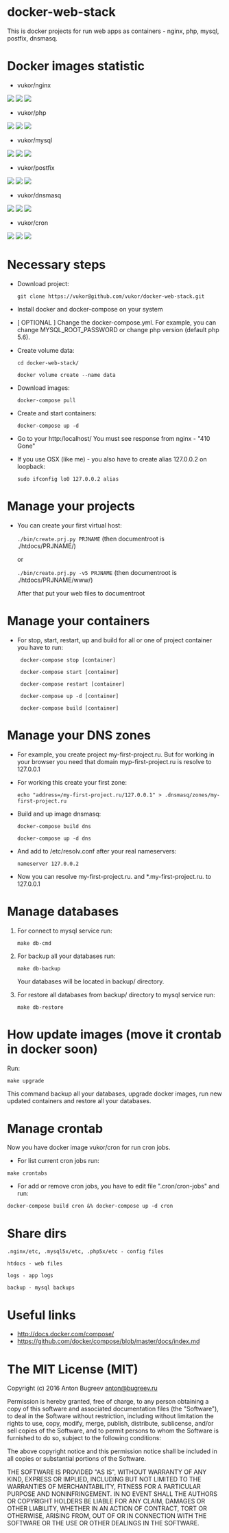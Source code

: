 docker-web-stack
===========

This is docker projects for run web apps as containers - nginx, php, mysql, postfix, dnsmasq.

Docker images statistic
===========

* vukor/nginx

[![](https://images.microbadger.com/badges/image/vukor/nginx.svg)](http://microbadger.com/images/vukor/nginx "Get your own image badge on microbadger.com")
[![](https://images.microbadger.com/badges/version/vukor/nginx.svg)](http://microbadger.com/images/vukor/nginx "Get your own version badge on microbadger.com")
[![](https://images.microbadger.com/badges/license/vukor/nginx.svg)](http://microbadger.com/images/vukor/nginx "Get your own license badge on microbadger.com")

* vukor/php
 
[![](https://images.microbadger.com/badges/image/vukor/php.svg)](http://microbadger.com/images/vukor/php "Get your own image badge on microbadger.com")
[![](https://images.microbadger.com/badges/version/vukor/php.svg)](http://microbadger.com/images/vukor/php "Get your own version badge on microbadger.com")
[![](https://images.microbadger.com/badges/license/vukor/php.svg)](http://microbadger.com/images/vukor/php "Get your own license badge on microbadger.com")

* vukor/mysql
 
[![](https://images.microbadger.com/badges/image/vukor/mysql.svg)](http://microbadger.com/images/vukor/mysql "Get your own image badge on microbadger.com")
[![](https://images.microbadger.com/badges/version/vukor/mysql.svg)](http://microbadger.com/images/vukor/mysql "Get your own version badge on microbadger.com")
[![](https://images.microbadger.com/badges/license/vukor/mysql.svg)](http://microbadger.com/images/vukor/mysql "Get your own license badge on microbadger.com")

* vukor/postfix
 
[![](https://images.microbadger.com/badges/image/vukor/postfix.svg)](http://microbadger.com/images/vukor/postfix "Get your own image badge on microbadger.com")
[![](https://images.microbadger.com/badges/version/vukor/postfix.svg)](http://microbadger.com/images/vukor/postfix "Get your own version badge on microbadger.com")
[![](https://images.microbadger.com/badges/license/vukor/postfix.svg)](http://microbadger.com/images/vukor/postfix "Get your own license badge on microbadger.com")

* vukor/dnsmasq
 
[![](https://images.microbadger.com/badges/image/vukor/dnsmasq.svg)](http://microbadger.com/images/vukor/dnsmasq "Get your own image badge on microbadger.com")
[![](https://images.microbadger.com/badges/version/vukor/dnsmasq.svg)](http://microbadger.com/images/vukor/dnsmasq "Get your own version badge on microbadger.com")
[![](https://images.microbadger.com/badges/license/vukor/dnsmasq.svg)](http://microbadger.com/images/vukor/dnsmasq "Get your own license badge on microbadger.com")

* vukor/cron
 
[![](https://images.microbadger.com/badges/image/vukor/cron.svg)](http://microbadger.com/images/vukor/cron "Get your own image badge on microbadger.com")
[![](https://images.microbadger.com/badges/version/vukor/cron.svg)](http://microbadger.com/images/vukor/cron "Get your own version badge on microbadger.com")
[![](https://images.microbadger.com/badges/license/vukor/cron.svg)](http://microbadger.com/images/vukor/cron "Get your own license badge on microbadger.com")


Necessary steps
===========

* Download project:

    `` git clone https://vukor@github.com/vukor/docker-web-stack.git ``

* Install docker and docker-compose on your system

* [ OPTIONAL ] Change the docker-compose.yml. For example, you can change MYSQL_ROOT_PASSWORD or change php version (default php 5.6).

* Create volume data:
    
    `` cd docker-web-stack/ ``
    
    `` docker volume create --name data ``

* Download images:

    `` docker-compose pull ``

* Create and start containers:

    `` docker-compose up -d ``

* Go to your http:/localhost/
  You must see response from nginx - "410 Gone"

* If you use OSX (like me) - you also have to create alias 127.0.0.2 on loopback:

    `` sudo ifconfig lo0 127.0.0.2 alias ``


Manage your projects
===========

* You can create your first virtual host:

    `` ./bin/create.prj.py PRJNAME `` (then documentroot is ./htdocs/PRJNAME/)

	or

    `` ./bin/create.prj.py -v5 PRJNAME `` (then documentroot is ./htdocs/PRJNAME/www/)

    After that put your web files to documentroot


Manage your containers
===========

* For stop, start, restart, up and build for all or one of project container you have to run:
    
    `` docker-compose stop [container]``
    
    `` docker-compose start [container]``
    
    `` docker-compose restart [container]``
    
    `` docker-compose up -d [container]``
    
    `` docker-compose build [container]``


Manage your DNS zones
===========

* For example, you create project my-first-project.ru. But for working in your browser you need that domain myp-first-project.ru is resolve to 127.0.0.1

* For working this create your first zone:

    ``
    echo "address=/my-first-project.ru/127.0.0.1" > .dnsmasq/zones/my-first-project.ru
    ``

* Build and up image dnsmasq:
    
    `` docker-compose build dns ``

    `` docker-compose up -d dns ``

* And add to /etc/resolv.conf after your real nameservers:

    `` nameserver 127.0.0.2 ``

* Now you can resolve my-first-project.ru. and \*.my-first-project.ru. to 127.0.0.1


Manage databases
===========

1. For connect to mysql service run:
    
    `` make db-cmd ``

2. For backup all your databases run:
    
    `` make db-backup ``

    Your databases will be located in backup/ directory.

3. For restore all databases from backup/ directory to mysql service run:
    
    `` make db-restore ``


How update images (move it crontab in docker soon)
============

Run:

`` make upgrade ``

This command backup all your databases, upgrade docker images, run new updated containers and restore all your databases.


Manage crontab
===========

Now you have docker image vukor/cron for run cron jobs.

* For list current cron jobs run:

`` make crontabs ``

* For add or remove cron jobs, you have to edit file ".cron/cron-jobs" and run:

`` docker-compose build cron &% docker-compose up -d cron ``


Share dirs
===========

``.nginx/etc, .mysql5x/etc, .php5x/etc - config files``

``htdocs - web files``

``logs - app logs``

``backup - mysql backups``


Useful links
============
  - http://docs.docker.com/compose/
  - https://github.com/docker/compose/blob/master/docs/index.md


The MIT License (MIT)
===========
Copyright (c) 2016 Anton Bugreev <anton@bugreev.ru>

Permission is hereby granted, free of charge, to any person obtaining a copy of this software and associated documentation files (the "Software"), to deal in the Software without restriction, including without limitation the rights to use, copy, modify, merge, publish, distribute, sublicense, and/or sell copies of the Software, and to permit persons to whom the Software is furnished to do so, subject to the following conditions:

The above copyright notice and this permission notice shall be included in all copies or substantial portions of the Software.

THE SOFTWARE IS PROVIDED "AS IS", WITHOUT WARRANTY OF ANY KIND, EXPRESS OR IMPLIED, INCLUDING BUT NOT LIMITED TO THE WARRANTIES OF MERCHANTABILITY, FITNESS FOR A PARTICULAR PURPOSE AND NONINFRINGEMENT. IN NO EVENT SHALL THE AUTHORS OR COPYRIGHT HOLDERS BE LIABLE FOR ANY CLAIM, DAMAGES OR OTHER LIABILITY, WHETHER IN AN ACTION OF CONTRACT, TORT OR OTHERWISE, ARISING FROM, OUT OF OR IN CONNECTION WITH THE SOFTWARE OR THE USE OR OTHER DEALINGS IN THE SOFTWARE.
